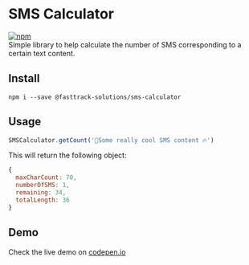 SMS Calculator
=============================
[![npm](https://img.shields.io/npm/v/@fasttrack-solutions/sms-calculator.svg)](https://www.npmjs.com/package/@fasttrack-solutions/sms-calculator)  
Simple library to help calculate the number of SMS corresponding to a certain text content.


Install
----------

```shell
npm i --save @fasttrack-solutions/sms-calculator
```


Usage
----------

```javascript
SMSCalculator.getCount('📱Some really cool SMS content 🔥')
```

This will return the following object:

```javascript
{
  maxCharCount: 70,
  numberOfSMS: 1,
  remaining: 34,
  totalLength: 36
}
```


Demo
----------
Check the live demo on [codepen.io](https://codepen.io/thedoctor46super/full/qGOYLg)
